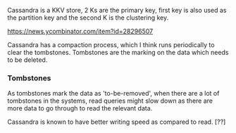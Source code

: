 Cassandra is a KKV store, 2 Ks are the primary key, first key is also used as the partition key and the second K is the clustering key.

https://news.ycombinator.com/item?id=28296507

Cassandra has a compaction process, which I think runs periodically to clear the tombstones. Tombstones are the marking on the data which needs to be deleted. 

### Tombstones
As tombstones mark the data as 'to-be-removed', when there are a lot of tombstones in the systems, read queries might slow down as there are more data to go through to read the relevant data.

Cassandra is known to have better writing speed as compared to read. [??]